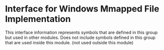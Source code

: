 
# Interface for Windows Mmapped File Implementation
This interface information represents symbols that are defined in this group but used in other modules.  Does not include symbols defined in this group that are used inside this module.
(not used outside this module)
